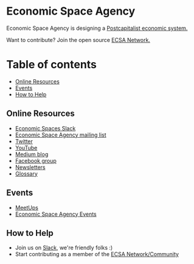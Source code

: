 # Economic Space Agency

Economic Space Agency is designing a [Postcapitalist economic system.](https://postcapitalist.agency/#)

Want to contribute? Join the open source [ECSA Network.](https://github.com/EconomicSpaceAgency/EconomicSpaceAgency/tree/master/network) 


# Table of contents

* <a href="#online">Online Resources</a>
* <a href="#events">Events</a>
* <a href="#hth">How to Help</a>

<!--
* <a href="#papers">White Papers</a>
-->


## <a name="online">Online Resources</a>

* [Economic Spaces Slack](http://slack.ecsa.io)
* [Economic Space Agency mailing list](http://newsletter.ecsa.io/join-the-mailing-list)
* [Twitter](https://twitter.com/ecsa_team)
* [YouTube](https://www.youtube.com/channel/UCUYSiFZWVcCnL0YMG7Qmvjg)
* [Medium blog](https://medium.com/@ecsa_team/)
* [Facebook group](https://www.facebook.com/economicspaceagency/)
* [Newsletters](http://newsletter.ecsa.io)
* [Glossary](https://github.com/EconomicSpaceAgency/EconomicSpaceAgency/blob/master/Glossary.md)

<!--
## <a name="papers">White Papers</a>
-->

## <a name="events">Events</a>

* [MeetUps](https://www.meetup.com/EconomyOS/)
* [Economic Space Agency Events](https://github.com/EconomicSpaceAgency/EconomicSpaceAgency/blob/master/events/README.md)

## <a name="hth">How to Help</a>
* Join us on [Slack](http://slack.ecsa.io), we're friendly folks :)
* Start contributing as a member of the [ECSA Network/Community](https://github.com/EconomicSpaceAgency/EconomicSpaceAgency/tree/master/network)
